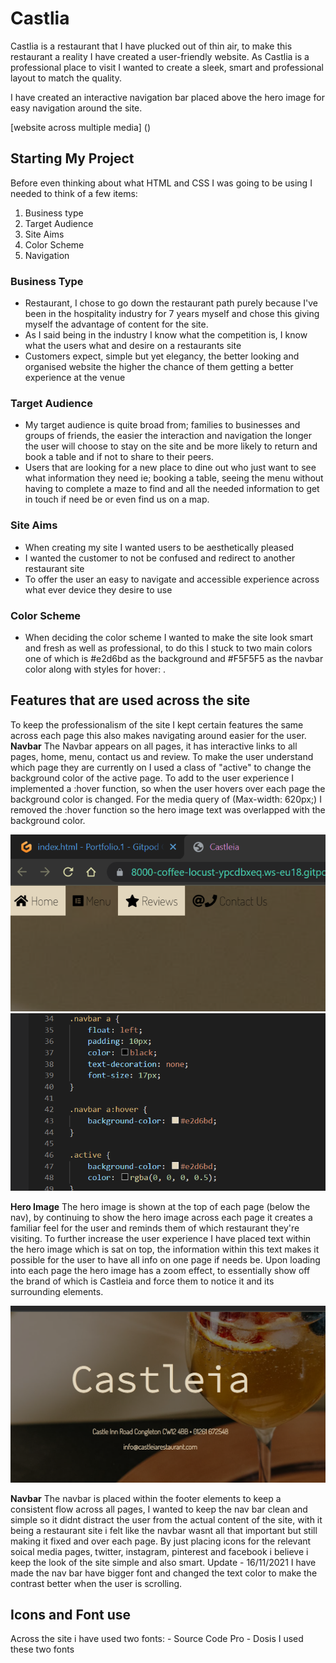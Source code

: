 # Castlia 
Castlia is a restaurant that I have plucked out of thin air, to make this restaurant a reality I have created a user-friendly website. As Castlia is a professional place to visit I wanted to create a sleek, smart and professional layout to match the quality.  

I have created an interactive navigation bar placed above the hero image for easy navigation around the site.

[website across multiple media] ()

## Starting My Project 
Before even thinking about what HTML and CSS I was going to be using I needed to think of a few items:
1. Business type
2. Target Audience
3. Site Aims 
4. Color Scheme 
5. Navigation

### Business Type 
- Restaurant, I chose to go down the restaurant path purely because I've been in the hospitality industry for 7 years myself and chose this giving myself the advantage of content for the site. 
- As I said being in the industry I know what the competition is, I know what the users what and desire on a restaurants site 
- Customers expect, simple but yet elegancy, the better looking and organised website the higher the chance of them getting a better experience at the venue
### Target Audience
- My target audience is quite broad from; families to businesses and groups of friends, the easier the interaction and navigation the longer the user will choose to stay on the site and be more likely to return and book a table and if not to share to their peers. 
- Users that are looking for a new place to dine out who just want to see what information they need ie; booking a table, seeing the menu without having to complete a maze to find and all the needed information to get in touch if need be or even find us on a map. 

### Site Aims 
- When creating my site I wanted users to be aesthetically pleased
- I wanted the customer to not be confused and redirect to another restaurant site
- To offer the user an easy to navigate and accessible experience across what ever device they desire to use 
### Color Scheme 
 - When deciding the color scheme I wanted to make the site look smart and fresh as well as professional, to do this I stuck to two main colors one of which is #e2d6bd as the background and #F5F5F5 as the navbar color along with styles for hover: . 

## Features that are used across the site
To keep the professionalism of the site I kept certain features the same across each page this also makes navigating around easier for the user. 
 **Navbar**
The Navbar appears on all pages, it has interactive links to all pages, home, menu, contact us and review. To make the user understand which page they are currently on I used a class of "active" to change the background color of the active page. To add to the user experience I implemented a :hover function, so when the user hovers over each page the background color is changed. For the media query of (Max-width: 620px;) I removed the :hover function so the hero image text was overlapped with the background color.
 
  ![Screen shot of nav bar](/assets/images/Nav.bar.hover.jpg) ![Screen shot of navbar css](/assets/images/Nav-CSS.jpg)
  <!-- Add testing of old screen shots to new ones with new edits for nav bar and footer -->


  **Hero Image** 
The hero image is shown at the top of each page (below the nav), by continuing to show the hero image across each page it creates a familiar feel for the user and reminds them of which restaurant they're visiting. To further increase the user experience I have placed text within the hero image which is sat on top, the information within this text makes it possible for the user to have all info on one page if needs be. Upon loading into each page the hero image has a zoom effect, to essentially show off the brand of which is Castleia and force them to notice it and its surrounding elements.
  
  ![hero image display](/assets/images/hero-image-sc.jpg) 

**Navbar**
The navbar is placed within the footer elements to keep a consistent flow across all pages, I wanted to keep the nav bar clean and simple so it didnt distract the user from the actual content of the site, with it being a restaurant site i felt like the navbar wasnt all that important but still making it fixed and over each page. By just placing icons for the relevant soical media pages, twitter, instagram, pinterest and facebook i believe i keep the look of the site simple and also smart. 
Update - 16/11/2021 I have made the nav bar have bigger font and changed the text color to make the contrast better when the user is scrolling.

## Icons and Font use 
Across the site i have used two fonts:
                              -  Source Code Pro 
                              -  Dosis
I used these two fonts                               



                    










